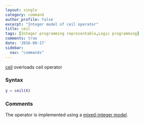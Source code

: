 ```yaml
---
layout: single
category: command
author_profile: false
excerpt: "Integer model of ceil operator"
title: ceil
tags: [Integer programming representable,Logic programming]
comments: true
date: '2016-09-17'
sidebar:
  nav: "commands"
---
```


[ceil](/command/ceil) overloads ceil operator

### Syntax

````matlab
y = ceil(X)
````

### Comments

The operator is implemented using a [mixed-integer model](/tutorial/nonlinearoperatorsmixedinteger).
